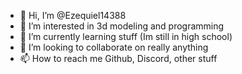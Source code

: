 - 👋 Hi, I’m @Ezequiel14388
- 👀 I’m interested in 3d modeling and programming
- 🌱 I’m currently learning stuff (Im still in high school)
- 💞️ I’m looking to collaborate on really anything
- 📫 How to reach me Github, Discord, other stuff

<!---
Ezequiel14388/Ezequiel14388 is a ✨ special ✨ repository because its `README.md` (this file) appears on your GitHub profile.
You can click the Preview link to take a look at your changes.
--->
